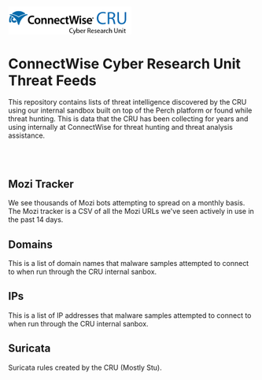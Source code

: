 
<p><img src="https://github.com/PerchSecurity/PerchLabs/blob/main/images/CRU-main-tagline.png" width="250">
</p>
<h1> ConnectWise Cyber Research Unit Threat Feeds</h1>
<p>This repository contains lists of threat intelligence discovered by the CRU using our internal sandbox built on top of the Perch platform or found while threat hunting. This is data that the CRU has been collecting for years and using internally at ConnectWise for threat hunting and threat analysis assistance.</p>
<br />
<br />
<h2>Mozi Tracker</h2>
<p>We see thousands of Mozi bots attempting to spread on a monthly basis.  The Mozi tracker is a CSV of all the Mozi URLs we've seen actively in use in the past 14 days.</p>
<h2>Domains</h2>
<p>This is a list of domain names that malware samples attempted to connect to when run through the CRU internal sanbox.</p>
<h2>IPs</h2>
<p>This is a list of IP addresses that malware samples attempted to connect to when run through the CRU internal sanbox.</p>
<h2>Suricata</h2>
<p>Suricata rules created by the CRU (Mostly Stu).</p>
